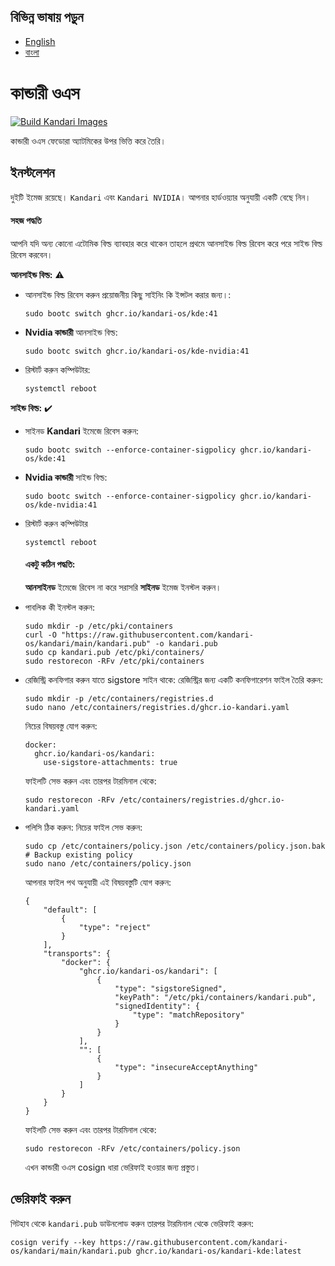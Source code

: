 ## বিভিন্ন ভাষায় পড়ুন

- [English](README.md)
- [বাংলা](README.bn.md)

# কান্ডারী ওএস
[![Build Kandari Images](https://github.com/kandari-os/kandari/actions/workflows/build-kandari.yml/badge.svg)](https://github.com/kandari-os/kandari/actions/workflows/build-kandari.yml)

কান্ডারী ওএস ফেডোরা অ্যাটমিকের উপর ভিত্তি করে তৈরি।

## ইনস্টলেশন  
দুইটি ইমেজ রয়েছে। `Kandari` এবং `Kandari NVIDIA`। আপনার হার্ডওয়্যার অনুযায়ী একটি বেছে নিন।

#### সহজ পদ্ধতি
আপনি যদি অন্য কোনো এটোমিক বিল্ড ব্যাবহার করে থাকেন তাহলে প্রথমে আনসাইন্ড বিল্ড রিবেস করে পরে সাইন্ড বিল্ড রিবেস করবেন। 

**আনসাইন্ড বিল্ড:** ⚠️    
- আনসাইন্ড বিল্ড রিবেস করুন প্রয়োজনীয় কিছু সাইনিং কি ইন্সটল করার জন্য।:
  ```
  sudo bootc switch ghcr.io/kandari-os/kde:41
  ```
- **Nvidia কান্ডারী** আনসাইন্ড বিল্ড:
  ```
  sudo bootc switch ghcr.io/kandari-os/kde-nvidia:41
  ```
- রিস্টার্ট করুন কম্পিউটার:
  ```
  systemctl reboot
  ```  
**সাইন্ড বিল্ড:** ✔️  
- সাইনড **Kandari** ইমেজে রিবেস করুন:  
  ```
  sudo bootc switch --enforce-container-sigpolicy ghcr.io/kandari-os/kde:41
  ```
- **Nvidia কান্ডারী** সাইন্ড বিল্ড:
  ```
  sudo bootc switch --enforce-container-sigpolicy ghcr.io/kandari-os/kde-nvidia:41
  ```
- রিস্টার্ট করুন কম্পিউটার
  ```
  systemctl reboot
  ```

  #### একটু কঠিন পদ্ধতি:
  **আনসাইনড** ইমেজে রিবেস না করে সরাসরি **সাইনড** ইমেজ ইনস্টল করুন।  
- পাবলিক কী ইনস্টল করুন:
  ```
  sudo mkdir -p /etc/pki/containers
  curl -O "https://raw.githubusercontent.com/kandari-os/kandari/main/kandari.pub" -o kandari.pub
  sudo cp kandari.pub /etc/pki/containers/
  sudo restorecon -RFv /etc/pki/containers
  ```
- রেজিস্ট্রি কনফিগার করুন যাতে sigstore সাইন থাকে: 
  রেজিস্ট্রির জন্য একটি কনফিগারেশন ফাইল তৈরি করুন:
  ```
  sudo mkdir -p /etc/containers/registries.d
  sudo nano /etc/containers/registries.d/ghcr.io-kandari.yaml
  ```
  নিচের বিষয়বস্তু যোগ করুন:
  ```
  docker:
    ghcr.io/kandari-os/kandari:
      use-sigstore-attachments: true
  ```
  ফাইলটি সেভ করুন এবং তারপর টারমিনাল থেকে:
  ```
  sudo restorecon -RFv /etc/containers/registries.d/ghcr.io-kandari.yaml
  ```
- পলিসি ঠিক করুন:
  নিচের ফাইল সেভ করুন:
  ```
  sudo cp /etc/containers/policy.json /etc/containers/policy.json.bak # Backup existing policy
  sudo nano /etc/containers/policy.json
  ```
  আপনার ফাইল পথ অনুযায়ী এই বিষয়বস্তুটি যোগ করুন:  
  ```
  {
      "default": [
          {
              "type": "reject"
          }
      ],
      "transports": {
          "docker": {
              "ghcr.io/kandari-os/kandari": [
                  {
                      "type": "sigstoreSigned",
                      "keyPath": "/etc/pki/containers/kandari.pub",
                      "signedIdentity": {
                          "type": "matchRepository"
                      }
                  }
              ],
              "": [
                  {
                      "type": "insecureAcceptAnything"
                  }
              ]
          }
      }
  }
  ```
  ফাইলটি সেভ করুন এবং তারপর টারমিনাল থেকে:
  ```
  sudo restorecon -RFv /etc/containers/policy.json
  ```
  এখন কান্ডারী ওএস cosign ধারা ভেরিফাই হওয়ার জন্য প্রস্তুত।


## ভেরিফাই করুন  
গিটহাব থেকে `kandari.pub` ডাউনলোড করুন তারপর টারমিনাল থেকে ভেরিফাই করুন:
```
cosign verify --key https://raw.githubusercontent.com/kandari-os/kandari/main/kandari.pub ghcr.io/kandari-os/kandari-kde:latest
```
